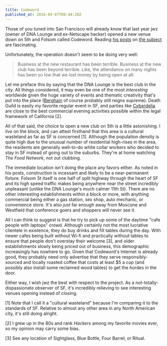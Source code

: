 ```yaml
---
title: Codeword
published_at: 2016-04-07T08:44:20Z
---
```


Those of you tuned into San Francisco will already know that last year jwz
(owner of DNA Lounge and ex-Netscape hacker) opened a new venue down on 5th and
Folsom called Codeword. Reading [his posts][codeword1] on [the
subject][codeword2] are fascinating.

Unfortunately, the operation doesn't seem to be doing very well:

> Business at the new restaurant has been terrible. Business at the new club
> has been beyond terrible. Like, the attendance on many nights has been so low
> that we lost money by being open at all.

Let me preface this by saying that the DNA Lounge is the best club in the city.
All things considered, it may even be one of the most _interesting_ worldwide
given the huge variety of events and thematic creativity that's put into the
place ([Berghain][berghain] of course probably still reigns supreme). Death
Guild is easily my favorite regular event in SF, and parties like
[Cyberdelia][codeword2] are close to the best commercial evening activities
possible within the legal framework of California [2].

All of that said, the choice to open a new club on 5th is a little astonishing.
I _live_ on the block, and can attest firsthand that this area is a cultural
wasteland as far as SF is concerned [1]. Although the population density is
quite high due to the unusual number of residential high-rises in the area, the
residents are generally well-to-do white collar workers who decided to stay in
SF instead of going out to the suburbs. They're at home watching _The Food
Network_, not out clubbing.

The immediate location isn't doing the place any favors either. As noted in his
posts, construction is incessant and likely to be a near-permanent fixture.
Folsom St itself is one half of split highway through the heart of SF and its
high speed traffic makes being anywhere near the street incredibly unpleasant
(unlike the DNA Lounge's much calmer 11th St). There are no other interesting
establishments within a block or more, with anything commercial being either a
gas station, sex shop, auto mechanic, or convenience store. It's also _just_
far enough away from Moscone and Westfield that conference goers and shoppers
will never see it.

All I can think to suggest is that he try to pick up some of the daytime
"cafe people with laptops" crowd. Although certainly not the most lucrative
clientele in existence, they do buy drinks and fill tables during the day. With
newer cafes being built without Wi-fi and practically without tables to ensure
that people don't overstay their welcome [3], and older establishments slowly
being priced out of business, this demographic increasingly has nowhere to go.
Given that Codeword's Internet is already good, they probably need only
advertise that they serve responsibly-sourced and locally roasted coffee that
costs at least $5 a cup (and possibly also install some reclaimed wood tables)
to get the hordes in the door.

Either way, I wish jwz the best with respect to the project. As a
not-totally-dispassionate observer of SF, it's incredibly relieving to see
interesting venues opening instead of closing.

[berghain]: http://www.newyorker.com/magazine/2014/03/24/berlin-nights
[codeword1]: https://www.dnalounge.com/backstage/log/2015/12/22.html
[codeword2]: https://www.dnalounge.com/backstage/log/2016/01/27.html

[1] Note that I call it a "cultural wasteland" because I'm comparing it to the
    standards of SF. Relative to almost any other area in any North American
    city, it's still doing alright.

[2] I grew up in the 80s and rank _Hackers_ among my favorite movies ever, so
    my opinion may carry some bias.

[3] See any location of Sightglass, Blue Bottle, Four Barrel, or Ritual.
